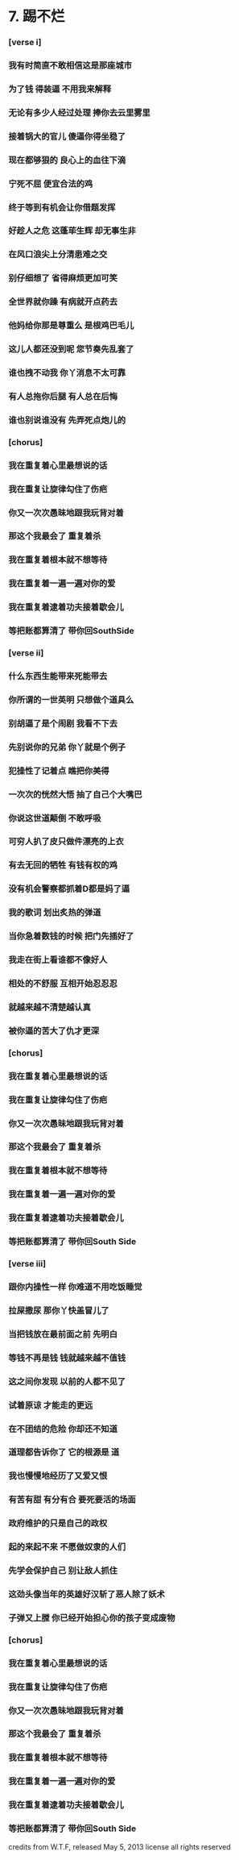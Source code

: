 # 7. 踢不烂


### [verse i]
### 我有时简直不敢相信这是那座城市 
### 为了钱 得装逼 不用我来解释 
### 无论有多少人经过处理 捧你去云里雾里 
### 接着锅大的官儿 傻逼你得坐稳了 
### 现在都够狠的 良心上的血往下滴 
### 宁死不屈 便宜合法的鸡 
### 终于等到有机会让你借题发挥 
### 好趁人之危 这蓬荜生辉 却无事生非 
### 在风口浪尖上分清患难之交 
### 别仔细想了 省得麻烦更加可笑 
### 全世界就你躁 有病就开点药去 
### 他妈给你那是尊重么 是根鸡巴毛儿 
### 这儿人都还没到呢 您节奏先乱套了 
### 谁也拽不动我 你丫消息不太可靠 
### 有人总拖你后腿 有人总在后悔 
### 谁也别说谁没有 先弄死点炮儿的 



### [chorus]
### 我在重复着心里最想说的话 
### 我在重复让旋律勾住了伤疤 
### 你又一次次愚昧地跟我玩背对着 
### 那这个我最会了 重复着杀 
### 我在重复着根本就不想等待 
### 我在重复着一遍一遍对你的爱 
### 我在重复着逮着功夫接着歇会儿 
### 等把账都算清了 带你回SouthSide 



### [verse ii]
### 什么东西生能带来死能带去 
### 你所谓的一世英明 只想做个道具么 
### 别胡逼了是个闹剧 我看不下去 
### 先别说你的兄弟 你丫就是个例子 
### 犯操性了记着点 瞧把你美得 
### 一次次的恍然大悟 抽了自己个大嘴巴 
### 你说这世道颠倒 不敢呼吸 
### 可穷人扒了皮只做件漂亮的上衣 
### 有去无回的牺牲 有钱有权的鸡 
### 没有机会警察都抓着D都是妈了逼 
### 我的歌词 划出炙热的弹道 
### 当你急着数钱的时候 把门先插好了 
### 我走在街上看谁都不像好人 
### 相处的不舒服 互相开始忍忍忍 
### 就越来越不清楚越认真 
### 被你逼的苦大了仇才更深 


### [chorus]
### 我在重复着心里最想说的话 
### 我在重复让旋律勾住了伤疤 
### 你又一次次愚昧地跟我玩背对着 
### 那这个我最会了 重复着杀 
### 我在重复着根本就不想等待 
### 我在重复着一遍一遍对你的爱 
### 我在重复着逮着功夫接着歇会儿 
### 等把账都算清了 带你回South Side 



### [verse iii]
### 跟你内操性一样 你难道不用吃饭睡觉 
### 拉屎撒尿 那你丫快盖冒儿了 
### 当把钱放在最前面之前 先明白 
### 等钱不再是钱 钱就越来越不值钱 
### 这之间你发现 以前的人都不见了 
### 试着原谅 才能走的更远 
### 在不团结的危险 你却还不知道 
### 道理都告诉你了 它的根源是 道 
### 我也慢慢地经历了又爱又恨 
### 有苦有甜 有分有合 要死要活的场面 
### 政府维护的只是自己的政权 
### 起的来起不来 不愿做奴隶的人们 
### 先学会保护自己 别让敌人抓住 
### 这劲头像当年的英雄好汉斩了恶人除了妖术 
### 子弹又上膛 你已经开始担心你的孩子变成废物 


### [chorus]
### 我在重复着心里最想说的话 
### 我在重复让旋律勾住了伤疤 
### 你又一次次愚昧地跟我玩背对着 
### 那这个我最会了 重复着杀 
### 我在重复着根本就不想等待 
### 我在重复着一遍一遍对你的爱 
### 我在重复着逮着功夫接着歇会儿 
### 等把账都算清了 带你回South Side
credits
from W​.​T​.​F, released May 5, 2013
license
all rights reserved
